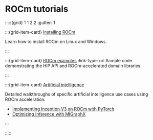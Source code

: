 # ROCm tutorials

:::::{grid} 1 1 2 2
:gutter: 1

:::{grid-item-card} [Installing ROCm](./install/index.md)

Learn how to install ROCm on Linux and Windows.

:::

:::{grid-item-card} [ROCm examples](https://github.com/amd/rocm-examples)
:link-type: url
Sample code demonstrating the HIP API and ROCm-accelerated domain libraries.

:::

:::{grid-item-card} [Artificial intelligence](../rocm_ai/rocm_ai)

Detailed walkthroughs of specific artificial intelligence use cases using ROCm acceleration.

- [Implementing Inception V3 on ROCm with PyTorch](../rocm_ai/pytorch_inception)
- [Optimizing Inference with MIGraphX](../rocm_ai/migraphx_optimization)

:::

:::::
